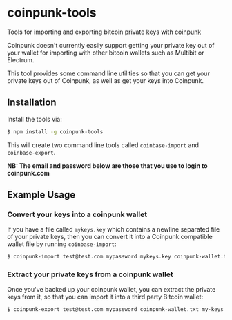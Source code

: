 # coinpunk-tools

Tools for importing and exporting bitcoin private keys with [coinpunk](https://coinpunk.com)

Coinpunk doesn't currently easily support getting your private key out of your
wallet for importing with other bitcoin wallets such as Multibit or Electrum.

This tool provides some command line utilities so that you can get your private
keys out of Coinpunk, as well as get your keys into Coinpunk.

## Installation

Install the tools via:

``` bash
$ npm install -g coinpunk-tools
```

This will create two command line tools called `coinbase-import` and
`coinbase-export`.

__NB: The email and password below are those that you use to login to
coinpunk.com__


## Example Usage

### Convert your keys into a coinpunk wallet

If you have a file called `mykeys.key` which contains a newline separated file
of your private keys, then you can convert it into a Coinpunk compatible
wallet file by running `coinbase-import`:

``` bash
$ coinpunk-import test@test.com mypassword mykeys.key coinpunk-wallet.txt
```

### Extract your private keys from a coinpunk wallet

Once you've backed up your coinpunk wallet, you can extract the private keys
from it, so that you can import it into a third party Bitcoin wallet:

``` bash
$ coinpunk-export test@test.com mypassword coinpunk-wallet.txt my-keys.key
```
